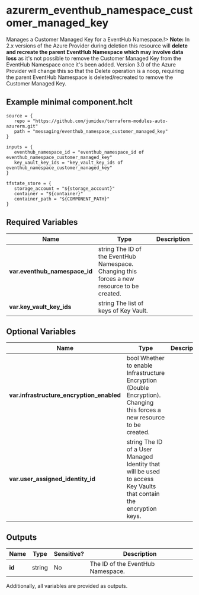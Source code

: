 # azurerm_eventhub_namespace_customer_managed_key

Manages a Customer Managed Key for a EventHub Namespace.!> **Note:** In 2.x versions of the Azure Provider during deletion this resource will **delete and recreate the parent EventHub Namespace which may involve data loss** as it's not possible to remove the Customer Managed Key from the EventHub Namespace once it's been added. Version 3.0 of the Azure Provider will change this so that the Delete operation is a noop, requiring the parent EventHub Namespace is deleted/recreated to remove the Customer Managed Key.

## Example minimal component.hclt

```hcl
source = {
   repo = "https://github.com/jumidev/terraform-modules-auto-azurerm.git" 
   path = "messaging/eventhub_namespace_customer_managed_key" 
}

inputs = {
   eventhub_namespace_id = "eventhub_namespace_id of eventhub_namespace_customer_managed_key" 
   key_vault_key_ids = "key_vault_key_ids of eventhub_namespace_customer_managed_key" 
}

tfstate_store = {
   storage_account = "${storage_account}" 
   container = "${container}" 
   container_path = "${COMPONENT_PATH}" 
}

```

## Required Variables

| Name | Type |  Description |
| ---- | --------- |  ----------- |
| **var.eventhub_namespace_id** | string  The ID of the EventHub Namespace. Changing this forces a new resource to be created. | 
| **var.key_vault_key_ids** | string  The list of keys of Key Vault. | 

## Optional Variables

| Name | Type |  Description |
| ---- | --------- |  ----------- |
| **var.infrastructure_encryption_enabled** | bool  Whether to enable Infrastructure Encryption (Double Encryption). Changing this forces a new resource to be created. | 
| **var.user_assigned_identity_id** | string  The ID of a User Managed Identity that will be used to access Key Vaults that contain the encryption keys. | 



## Outputs

| Name | Type | Sensitive? | Description |
| ---- | ---- | --------- | --------- |
| **id** | string | No  | The ID of the EventHub Namespace. | 

Additionally, all variables are provided as outputs.
